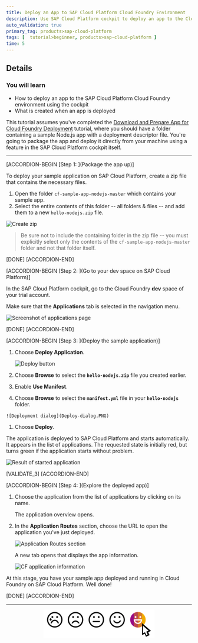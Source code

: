 ```yaml
---
title: Deploy an App to SAP Cloud Platform Cloud Foundry Environment
description: Use SAP Cloud Platform cockpit to deploy an app to the Cloud Foundry environment, then explore what was deployed and created.
auto_validation: true
primary_tag: products>sap-cloud-platform
tags: [  tutorial>beginner, products>sap-cloud-platform ]
time: 5
---
```


## Details
### You will learn
  - How to deploy an app to the SAP Cloud Platform Cloud Foundry environment using the cockpit
  - What is created when an app is deployed

This tutorial assumes you've completed the [Download and Prepare App for Cloud Foundry Deployment](https://developers.sap.com/tutorials/cp-cf-dev-01-prepare-app.html) tutorial, where you should have a folder containing a sample Node.js app with a deployment descriptor file. You're going to package the app and deploy it directly from your machine using a feature in the SAP Cloud Platform cockpit itself.

---
[ACCORDION-BEGIN [Step 1: ](Package the app up)]

To deploy your sample application on SAP Cloud Platform, create a zip file that contains the necessary files.

 1. Open the folder `cf-sample-app-nodejs-master` which contains your sample app.
 1. Select the entire contents of this folder -- all folders & files -- and add them to a new `hello-nodejs.zip` file.

![Create zip](Create-zip.png)

> Be sure not to include the containing folder in the zip file -- you must explicitly select only the contents of the `cf-sample-app-nodejs-master` folder and not that folder itself.

[DONE]
[ACCORDION-END]

[ACCORDION-BEGIN [Step 2: ](Go to your dev space on SAP Cloud Platform)]

In the SAP Cloud Platform cockpit, go to the Cloud Foundry **dev** space of your trial account.

Make sure that the **Applications** tab is selected in the navigation menu.

![Screenshot of applications page](Button-deploy-application.PNG)

[DONE]
[ACCORDION-END]

[ACCORDION-BEGIN [Step 3: ](Deploy the sample application)]

 1. Choose **Deploy Application**.

    ![Deploy button](Button-deploy-application.PNG)

 1. Choose **Browse** to select the **`hello-nodejs.zip`** file you created earlier.

 1. Enable **Use Manifest**.

 1.  Choose **Browse** to select the **`manifest.yml`** file in your **`hello-nodejs`** folder.

    ![Deployment dialog](Deploy-dialog.PNG)

 1.  Choose **Deploy**.

The application is deployed to SAP Cloud Platform and starts automatically. It appears in the list of applications. The requested state is initially red, but turns green if the application starts without problem.

![Result of started application](Started-app2.PNG)

[VALIDATE_3]
[ACCORDION-END]


[ACCORDION-BEGIN [Step 4: ](Explore the deployed app)]

1. Choose the application from the list of applications by clicking on its name.

    The application overview opens.

1. In the **Application Routes** section, choose the URL to open the application you've just deployed.

    ![Application Routes section](Application-Route.PNG)

    A new tab opens that displays the app information.

    ![CF application information](App-CF.PNG)

At this stage, you have your sample app deployed and running in Cloud Foundry on SAP Cloud Platform. Well done!

[DONE]
[ACCORDION-END]

---
<p style="text-align: center;"><a href="https://sapinsights.eu.qualtrics.com/jfe/form/SV_0im30RgTkbEEHMV?TutorialID=cp-cf-dev-02-deploy-app&graphics=true" target="_blank"><img src="https://raw.githubusercontent.com/SAPDocuments/Tutorials/master/data/images/285738_Emotion_Faces_R_purple.png"></a></p>


